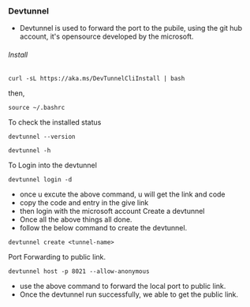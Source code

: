 ### Devtunnel
- Devtunnel is used to forward the port to the pubile, using the git hub account,
  it's opensource developed by the microsoft.

###### Install

```
curl -sL https://aka.ms/DevTunnelCliInstall | bash
```

then,

```
source ~/.bashrc
```

To check the installed  status

```
devtunnel --version
```

```
devtunnel -h
```
To Login into the devtunnel

```
devtunnel login -d
```
 - once u excute the above command, u will get the link and code
 - copy the code and entry in the give link
 - then login with the microsoft account
Create a devtunnel
 - Once all the above things all done.
 - follow the below command to create the devtunnel.
```
devtunnel create <tunnel-name>
```
Port Forwarding to public link.
```
devtunnel host -p 8021 --allow-anonymous
```
- use the above command to forward the local port to public link.
- Once the devtunnel run successfully, we able to get the public link.
   
